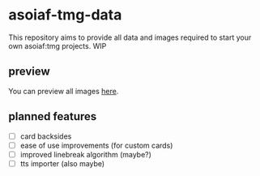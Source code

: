 # asoiaf-tmg-data
This repository aims to provide all data and images required to start your own asoiaf:tmg projects. WIP

## preview
You can preview all images [here](https://pf2etools.github.io/asoiaf-tmg-data/).

## planned features
- [ ] card backsides
- [ ] ease of use improvements (for custom cards)
- [ ] improved linebreak algorithm (maybe?)
- [ ] tts importer (also maybe)
